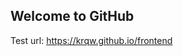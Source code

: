 ## Welcome to GitHub

Test url:  [https://krqw.github.io/frontend ](https://krqw.github.io/frontend) 
